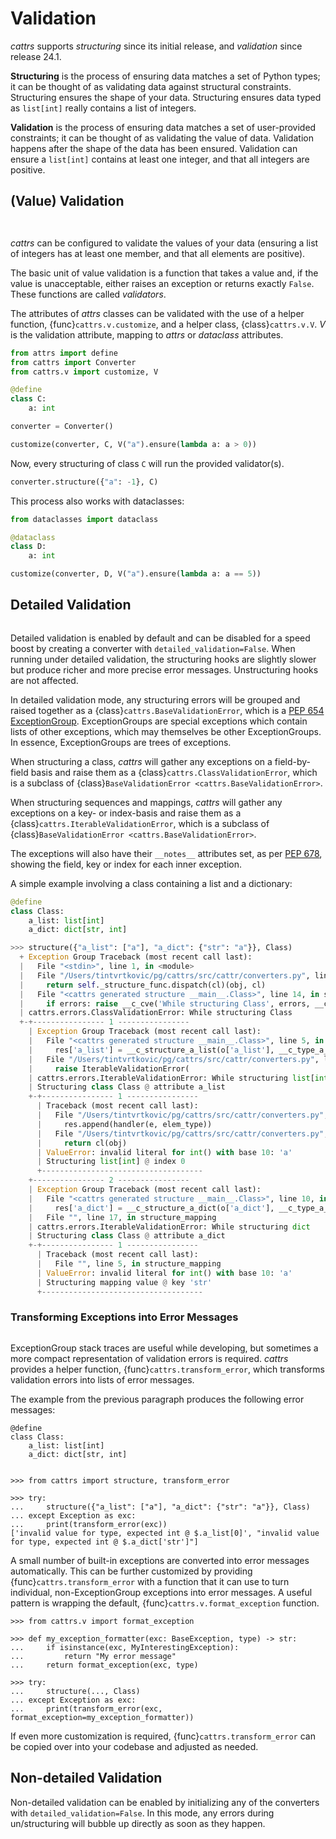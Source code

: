 # Validation

_cattrs_ supports _structuring_ since its initial release, and _validation_ since release 24.1.

**Structuring** is the process of ensuring data matches a set of Python types;
it can be thought of as validating data against structural constraints.
Structuring ensures the shape of your data.
Structuring ensures data typed as `list[int]` really contains a list of integers.

**Validation** is the process of ensuring data matches a set of user-provided constraints;
it can be thought of as validating the value of data.
Validation happens after the shape of the data has been ensured.
Validation can ensure a `list[int]` contains at least one integer, and that all integers are positive.

## (Value) Validation

```{versionadded} 24.1.0

```
```{note} _This API is still provisional; as such it is subject to breaking changes._

```

_cattrs_ can be configured to validate the values of your data (ensuring a list of integers has at least one member, and that all elements are positive).

The basic unit of value validation is a function that takes a value and, if the value is unacceptable, either raises an exception or returns exactly `False`.
These functions are called _validators_.

The attributes of _attrs_ classes can be validated with the use of a helper function, {func}`cattrs.v.customize`, and a helper class, {class}`cattrs.v.V`.
_V_ is the validation attribute, mapping to _attrs_ or _dataclass_ attributes.

```python
from attrs import define
from cattrs import Converter
from cattrs.v import customize, V

@define
class C:
    a: int

converter = Converter()

customize(converter, C, V("a").ensure(lambda a: a > 0))
```

Now, every structuring of class `C` will run the provided validator(s).

```python
converter.structure({"a": -1}, C)
```

This process also works with dataclasses:

```python
from dataclasses import dataclass

@dataclass
class D:
    a: int

customize(converter, D, V("a").ensure(lambda a: a == 5))
```

## Detailed Validation

```{versionadded} 22.1.0

```
Detailed validation is enabled by default and can be disabled for a speed boost by creating a converter with `detailed_validation=False`.
When running under detailed validation, the structuring hooks are slightly slower but produce richer and more precise error messages.
Unstructuring hooks are not affected.

In detailed validation mode, any structuring errors will be grouped and raised together as a {class}`cattrs.BaseValidationError`, which is a [PEP 654 ExceptionGroup](https://www.python.org/dev/peps/pep-0654/).
ExceptionGroups are special exceptions which contain lists of other exceptions, which may themselves be other ExceptionGroups.
In essence, ExceptionGroups are trees of exceptions.

When structuring a class, _cattrs_ will gather any exceptions on a field-by-field basis and raise them as a {class}`cattrs.ClassValidationError`, which is a subclass of {class}`BaseValidationError <cattrs.BaseValidationError>`.

When structuring sequences and mappings, _cattrs_ will gather any exceptions on a key- or index-basis and raise them as a {class}`cattrs.IterableValidationError`, which is a subclass of {class}`BaseValidationError <cattrs.BaseValidationError>`.

The exceptions will also have their `__notes__` attributes set, as per [PEP 678](https://www.python.org/dev/peps/pep-0678/), showing the field, key or index for each inner exception.

A simple example involving a class containing a list and a dictionary:

```python
@define
class Class:
    a_list: list[int]
    a_dict: dict[str, int]

>>> structure({"a_list": ["a"], "a_dict": {"str": "a"}}, Class)
  + Exception Group Traceback (most recent call last):
  |   File "<stdin>", line 1, in <module>
  |   File "/Users/tintvrtkovic/pg/cattrs/src/cattr/converters.py", line 276, in structure
  |     return self._structure_func.dispatch(cl)(obj, cl)
  |   File "<cattrs generated structure __main__.Class>", line 14, in structure_Class
  |     if errors: raise __c_cve('While structuring Class', errors, __cl)
  | cattrs.errors.ClassValidationError: While structuring Class
  +-+---------------- 1 ----------------
    | Exception Group Traceback (most recent call last):
    |   File "<cattrs generated structure __main__.Class>", line 5, in structure_Class
    |     res['a_list'] = __c_structure_a_list(o['a_list'], __c_type_a_list)
    |   File "/Users/tintvrtkovic/pg/cattrs/src/cattr/converters.py", line 457, in _structure_list
    |     raise IterableValidationError(
    | cattrs.errors.IterableValidationError: While structuring list[int]
    | Structuring class Class @ attribute a_list
    +-+---------------- 1 ----------------
      | Traceback (most recent call last):
      |   File "/Users/tintvrtkovic/pg/cattrs/src/cattr/converters.py", line 450, in _structure_list
      |     res.append(handler(e, elem_type))
      |   File "/Users/tintvrtkovic/pg/cattrs/src/cattr/converters.py", line 375, in _structure_call
      |     return cl(obj)
      | ValueError: invalid literal for int() with base 10: 'a'
      | Structuring list[int] @ index 0
      +------------------------------------
    +---------------- 2 ----------------
    | Exception Group Traceback (most recent call last):
    |   File "<cattrs generated structure __main__.Class>", line 10, in structure_Class
    |     res['a_dict'] = __c_structure_a_dict(o['a_dict'], __c_type_a_dict)
    |   File "", line 17, in structure_mapping
    | cattrs.errors.IterableValidationError: While structuring dict
    | Structuring class Class @ attribute a_dict
    +-+---------------- 1 ----------------
      | Traceback (most recent call last):
      |   File "", line 5, in structure_mapping
      | ValueError: invalid literal for int() with base 10: 'a'
      | Structuring mapping value @ key 'str'
      +------------------------------------
```

### Transforming Exceptions into Error Messages

```{versionadded} 23.1.0

```

ExceptionGroup stack traces are useful while developing, but sometimes a more compact representation of validation errors is required.
_cattrs_ provides a helper function, {func}`cattrs.transform_error`, which transforms validation errors into lists of error messages.

The example from the previous paragraph produces the following error messages:

```{testsetup} class
@define
class Class:
    a_list: list[int]
    a_dict: dict[str, int]
```

```{doctest} class

>>> from cattrs import structure, transform_error

>>> try:
...     structure({"a_list": ["a"], "a_dict": {"str": "a"}}, Class)
... except Exception as exc:
...     print(transform_error(exc))
['invalid value for type, expected int @ $.a_list[0]', "invalid value for type, expected int @ $.a_dict['str']"]
```

A small number of built-in exceptions are converted into error messages automatically.
This can be further customized by providing {func}`cattrs.transform_error` with a function that it can use to turn individual, non-ExceptionGroup exceptions into error messages.
A useful pattern is wrapping the default, {func}`cattrs.v.format_exception` function.

```
>>> from cattrs.v import format_exception

>>> def my_exception_formatter(exc: BaseException, type) -> str:
...     if isinstance(exc, MyInterestingException):
...         return "My error message"
...     return format_exception(exc, type)

>>> try:
...     structure(..., Class)
... except Exception as exc:
...     print(transform_error(exc, format_exception=my_exception_formatter))
```

If even more customization is required, {func}`cattrs.transform_error` can be copied over into your codebase and adjusted as needed.

## Non-detailed Validation

Non-detailed validation can be enabled by initializing any of the converters with `detailed_validation=False`.
In this mode, any errors during un/structuring will bubble up directly as soon as they happen.
